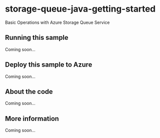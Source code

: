 # storage-queue-java-getting-started
Basic Operations with Azure Storage Queue Service 
## Running this sample
Coming soon...
## Deploy this sample to Azure
Coming soon...
## About the code
Coming soon...
## More information
Coming soon...